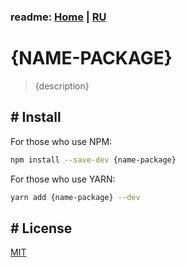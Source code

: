### readme: [Home](./../README.md) | [RU](./README-RU.md)

# {NAME-PACKAGE}

> {description}

## # Install

For those who use NPM:

```sh
npm install --save-dev {name-package}
```

For those who use YARN:

```sh
yarn add {name-package} --dev
```

## # License

[MIT](./../LICENSE)
